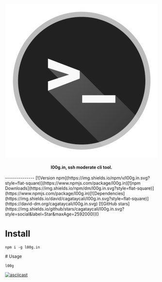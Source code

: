 <h3 align="center">
  <img src="logo.png" alt="l00g.in logo, ssh moderate cli tool." />
</h3>
<h4 align="center">
  l00g.in, ssh moderate cli tool.
</h4>
---------------
[![Version npm](https://img.shields.io/npm/v/l00g.in.svg?style=flat-square)](https://www.npmjs.com/package/l00g.in)[![npm Downloads](https://img.shields.io/npm/dm/l00g.in.svg?style=flat-square)](https://www.npmjs.com/package/l00g.in)[![Dependencies](https://img.shields.io/david/cagataycali/l00g.in.svg?style=flat-square)](https://david-dm.org/cagataycali/l00g.in.svg)
[![GitHub stars](https://img.shields.io/github/stars/cagataycali/l00g.in.svg?style=social&label=Star&maxAge=2592000)]()

# Install

```shell
npm i -g l00g.in
```

# Usage

```
l00g
```

[![asciicast](https://asciinema.org/a/cufsbaeh19ugdpge8r4mq1jxi.png)](https://asciinema.org/a/cufsbaeh19ugdpge8r4mq1jxi)
